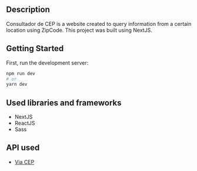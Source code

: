 ## Description
Consultador de CEP is a website created to query information from a certain location using ZipCode. This project was built using NextJS.

## Getting Started
First, run the development server:

```bash
npm run dev
# or
yarn dev
```

## Used libraries and frameworks
- NextJS
- ReactJS
- Sass

## API used
- [Via CEP](https://viacep.com.br)
